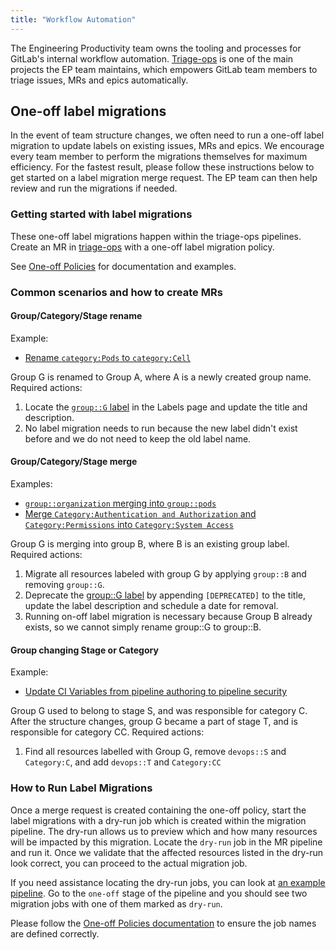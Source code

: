 ```yaml
---
title: "Workflow Automation"
---
```


The Engineering Productivity team owns the tooling and processes for GitLab's internal workflow automation. [Triage-ops](https://gitlab.com/gitlab-org/quality/triage-ops) is one of the main projects the EP team maintains, which empowers GitLab team members to triage issues, MRs and epics automatically.

## One-off label migrations

In the event of team structure changes, we often need to run a one-off label migration to update labels on existing issues, MRs and epics. We encourage every team member to perform the migrations themselves for maximum efficiency. For the fastest result, please follow these instructions below to get started on a label migration merge request. The EP team can then help review and run the migrations if needed.

### Getting started with label migrations

These one-off label migrations happen within the triage-ops pipelines. Create an MR in [triage-ops](https://gitlab.com/gitlab-org/quality/triage-ops) with a one-off label migration policy.

See [One-off Policies](https://gitlab.com/gitlab-org/quality/triage-ops/-/blob/master/doc/scheduled/index.md#one-off-policies) for documentation and examples.

### Common scenarios and how to create MRs

#### Group/Category/Stage rename

Example:

- [Rename `category:Pods` to `category:Cell`](https://gitlab.com/gitlab-org/quality/triage-ops/-/issues/1270)

Group G is renamed to Group A, where A is a newly created group name. Required actions:

1. Locate the [`group::G` label](https://gitlab.com/groups/gitlab-org/-/labels) in the Labels page and update the title and description.
2. No label migration needs to run because the new label didn't exist before and we do not need to keep the old label name.

#### Group/Category/Stage merge

Examples:

- [`group::organization` merging into `group::pods`](https://gitlab.com/gitlab-org/quality/triage-ops/-/merge_requests/2049)
- [Merge `Category:Authentication and Authorization` and `Category:Permissions` into `Category:System Access`](https://gitlab.com/gitlab-org/quality/triage-ops/-/merge_requests/2022)

Group G is merging into group B, where B is an existing group label. Required actions:

1. Migrate all resources labeled with group G by applying `group::B` and removing `group::G`.
2. Deprecate the [group::G label](https://gitlab.com/groups/gitlab-org/-/labels?search=group::G) by appending `[DEPRECATED]` to the title, update the label description and schedule a date for removal.
3. Running on-off label migration is necessary because Group B already exists, so we cannot simply rename group::G to group::B.

#### Group changing Stage or Category

Example:

- [Update CI Variables from pipeline authoring to pipeline security](https://gitlab.com/gitlab-org/quality/triage-ops/-/merge_requests/2053)

Group G used to belong to stage S, and was responsible for category C. After the structure changes, group G became a part of stage T, and is responsible for category CC. Required actions:

1. Find all resources labelled with Group G, remove `devops::S` and `Category:C`, and add `devops::T` and `Category:CC`

### How to Run Label Migrations

Once a merge request is created containing the one-off policy, start the label migrations with a dry-run job which is created within the migration pipeline. The dry-run allows us to preview which and how many resources will be impacted by this migration. Locate the `dry-run` job in the MR pipeline and run it. Once we validate that the affected resources listed in the dry-run look correct, you can proceed to the actual migration job.

If you need assistance locating the dry-run jobs, you can look at [an example pipeline](https://gitlab.com/gitlab-org/quality/triage-ops/-/pipelines/801902517). Go to the `one-off` stage of the pipeline and you should see two migration jobs with one of them marked as `dry-run`.

Please follow the [One-off Policies documentation](https://gitlab.com/gitlab-org/quality/triage-ops/-/blob/master/doc/scheduled/index.md#one-off-policies) to ensure the job names are defined correctly.
